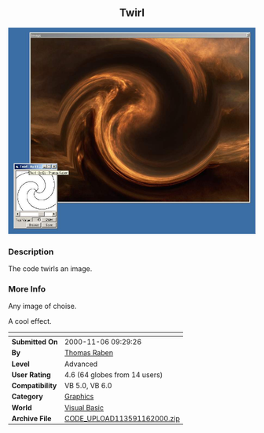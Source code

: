 ﻿<div align="center">

## Twirl

<img src="PIC2000116340497995.JPG">
</div>

### Description

The code twirls an image.
 
### More Info
 
Any image of choise.

A cool effect.


<span>             |<span>
---                |---
**Submitted On**   |2000-11-06 09:29:26
**By**             |[Thomas Raben](https://github.com/Planet-Source-Code/PSCIndex/blob/master/ByAuthor/thomas-raben.md)
**Level**          |Advanced
**User Rating**    |4.6 (64 globes from 14 users)
**Compatibility**  |VB 5\.0, VB 6\.0
**Category**       |[Graphics](https://github.com/Planet-Source-Code/PSCIndex/blob/master/ByCategory/graphics__1-46.md)
**World**          |[Visual Basic](https://github.com/Planet-Source-Code/PSCIndex/blob/master/ByWorld/visual-basic.md)
**Archive File**   |[CODE\_UPLOAD113591162000\.zip](https://github.com/Planet-Source-Code/thomas-raben-twirl__1-12571/archive/master.zip)








